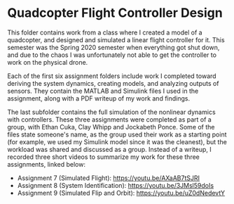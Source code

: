 # Quadcopter Flight Controller Design

This folder contains work from a class where I created a model of a quadcopter, and designed and simulated a linear flight controller for it. This semester was the Spring 2020 semester when everything got shut down, and due to the chaos I was unfortunately not able to get the controller to work on the physical drone.

Each of the first six assignment folders include work I completed toward deriving the system dynamics, creating models, and analyzing outputs of sensors. They contain the MATLAB and Simulink files I used in the assignment, along with a PDF writeup of my work and findings.

The last subfolder contains the full simulation of the nonlinear dynamics with controllers. These three assignments were completed as part of a group, with Ethan Cuka, Clay Whipp and Jockabeth Ponce. Some of the files state someone's name, as the group used their work as a starting point (for example, we used my Simulink model since it was the cleanest), but the workload was shared and discussed as a group. Instead of a writeup, I recorded three short videos to summarize my work for these three assignments, linked below:

- Assignment 7 (Simulated Flight): https://youtu.be/AXaAB7tSJRI
- Assignment 8 (System Identification): https://youtu.be/3JMsl59doIs
- Assignment 9 (Simulated Flip and Orbit): https://youtu.be/uZ0dNedevtY
